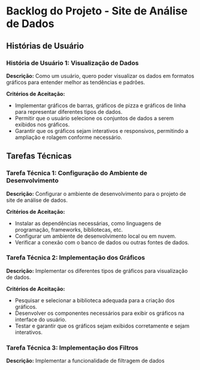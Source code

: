 # Backlog do Projeto - Site de Análise de Dados

## Histórias de Usuário

### História de Usuário 1: Visualização de Dados

**Descrição:** Como um usuário, quero poder visualizar os dados em formatos gráficos para entender melhor as tendências e padrões.

**Critérios de Aceitação:**
- Implementar gráficos de barras, gráficos de pizza e gráficos de linha para representar diferentes tipos de dados.
- Permitir que o usuário selecione os conjuntos de dados a serem exibidos nos gráficos.
- Garantir que os gráficos sejam interativos e responsivos, permitindo a ampliação e rolagem conforme necessário.

## Tarefas Técnicas

### Tarefa Técnica 1: Configuração do Ambiente de Desenvolvimento

**Descrição:** Configurar o ambiente de desenvolvimento para o projeto de site de análise de dados.

**Critérios de Aceitação:**
- Instalar as dependências necessárias, como linguagens de programação, frameworks, bibliotecas, etc.
- Configurar um ambiente de desenvolvimento local ou em nuvem.
- Verificar a conexão com o banco de dados ou outras fontes de dados.

### Tarefa Técnica 2: Implementação dos Gráficos

**Descrição:** Implementar os diferentes tipos de gráficos para visualização de dados.

**Critérios de Aceitação:**
- Pesquisar e selecionar a biblioteca adequada para a criação dos gráficos.
- Desenvolver os componentes necessários para exibir os gráficos na interface do usuário.
- Testar e garantir que os gráficos sejam exibidos corretamente e sejam interativos.

### Tarefa Técnica 3: Implementação dos Filtros

**Descrição:** Implementar a funcionalidade de filtragem de dados
